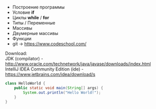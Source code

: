 - Построение программы
- Условие __if__
- Циклы __while__ / __for__
- Типы / Переменные
- Массивы
- Двумерные массивы
- Функции
- git -> https://www.codeschool.com/

Download:  
JDK (compilator) - http://www.oracle.com/technetwork/java/javase/downloads/index.html  
IntelliJ IDEA Community Edition (ide) - https://www.jetbrains.com/idea/download/s

```java
class HelloWorld {
    public static void main(String[] args) {
        System.out.println("Hello World!");
    }
}
```
